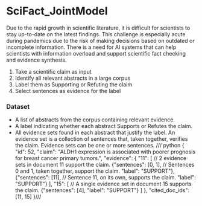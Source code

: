 # SciFact_JointModel
Due to the rapid growth in scientific literature, it is difficult for scientists to stay up-to-date on the latest findings. This challenge is especially acute during pandemics due to the risk of making decisions based on outdated or incomplete information. There is a need for AI systems that can help scientists with information overload and support scientific fact checking and evidence synthesis.

1. Take a scientific claim as input
2. Identify all relevant abstracts in a large corpus
3. Label them as Supporting or Refuting the claim
4. Select sentences as evidence for the label

### Dataset
* A list of abstracts from the corpus containing relevant evidence.
* A label indicating whether each abstract Supports or Refutes the claim.
* All evidence sets found in each abstract that justify the label. An evidence set is a collection of sentences that, taken together, verifies the claim. Evidence sets can be one or more sentences.
/// python
{
             "id": 52,
             "claim": "ALDH1 expression is associated with poorer prognosis for breast cancer primary tumors.",
             "evidence": {
                "11": [                     // 2 evidence sets in document 11 support the claim.
                   {"sentences": [0, 1],    // Sentences 0 and 1, taken together, support the claim.
                    "label": "SUPPORT"},
                   {"sentences": [11],      // Sentence 11, on its own, supports the claim.
                    "label": "SUPPORT"}
                ],
                "15": [                     // A single evidence set in document 15 supports the claim.
                   {"sentences": [4], 
                    "label": "SUPPORT"}
                ]
             },
             "cited_doc_ids": [11, 15]
           }///
